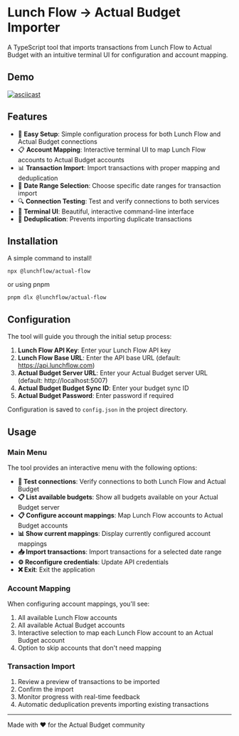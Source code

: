 # Lunch Flow → Actual Budget Importer

A TypeScript tool that imports transactions from Lunch Flow to Actual Budget with an intuitive terminal UI for configuration and account mapping.

## Demo

[![asciicast](https://asciinema.org/a/gGd65kHnllxQNIk7umbonU324.svg)](https://asciinema.org/a/gGd65kHnllxQNIk7umbonU324)

## Features

- 🔗 **Easy Setup**: Simple configuration process for both Lunch Flow and Actual Budget connections
- 📋 **Account Mapping**: Interactive terminal UI to map Lunch Flow accounts to Actual Budget accounts
- 📊 **Transaction Import**: Import transactions with proper mapping and deduplication
- 🎯 **Date Range Selection**: Choose specific date ranges for transaction import
- 🔍 **Connection Testing**: Test and verify connections to both services
- 📱 **Terminal UI**: Beautiful, interactive command-line interface
- 🔄 **Deduplication**: Prevents importing duplicate transactions

## Installation

A simple command to install!

```
npx @lunchflow/actual-flow
```

or using pnpm

```
pnpm dlx @lunchflow/actual-flow
```

## Configuration

The tool will guide you through the initial setup process:

1. **Lunch Flow API Key**: Enter your Lunch Flow API key
2. **Lunch Flow Base URL**: Enter the API base URL (default: https://api.lunchflow.com)
3. **Actual Budget Server URL**: Enter your Actual Budget server URL (default: http://localhost:5007)
4. **Actual Budget Budget Sync ID**: Enter your budget sync ID
5. **Actual Budget Password**: Enter password if required

Configuration is saved to `config.json` in the project directory.

## Usage

### Main Menu

The tool provides an interactive menu with the following options:

- **🔗 Test connections**: Verify connections to both Lunch Flow and Actual Budget
- **📋 List available budgets**: Show all budgets available on your Actual Budget server
- **📋 Configure account mappings**: Map Lunch Flow accounts to Actual Budget accounts
- **📊 Show current mappings**: Display currently configured account mappings
- **📥 Import transactions**: Import transactions for a selected date range
- **⚙️ Reconfigure credentials**: Update API credentials
- **❌ Exit**: Exit the application

### Account Mapping

When configuring account mappings, you'll see:

1. All available Lunch Flow accounts
2. All available Actual Budget accounts
3. Interactive selection to map each Lunch Flow account to an Actual Budget account
4. Option to skip accounts that don't need mapping

### Transaction Import

1. Review a preview of transactions to be imported
2. Confirm the import
3. Monitor progress with real-time feedback
4. Automatic deduplication prevents importing existing transactions

---

Made with ❤️ for the Actual Budget community
